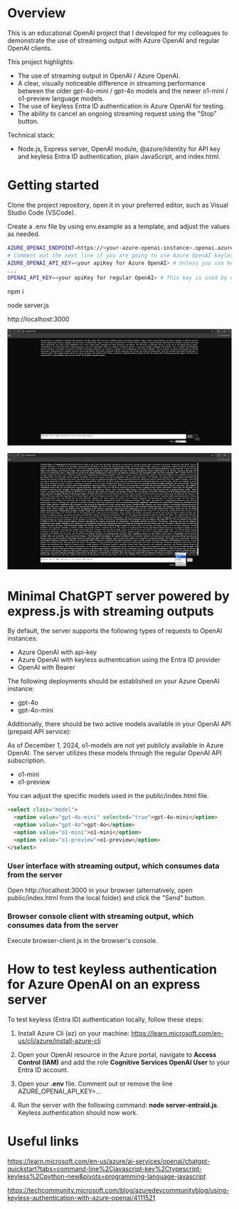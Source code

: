 # Overview

This is an educational OpenAI project that I developed for my colleagues to demonstrate the use of streaming output with Azure OpenAI and regular OpenAI clients.

This project highlights:

- The use of streaming output in OpenAI / Azure OpenAI.
- A clear, visually noticeable difference in streaming performance between the older gpt-4o-mini / gpt-4o models and the newer o1-mini / o1-preview language models.
- The use of keyless Entra ID authentication in Azure OpenAI for testing.
- The ability to cancel an ongoing streaming request using the "Stop" button.

Technical stack:

- Node.js, Express server, OpenAI module, @azure/identity for API key and keyless Entra ID authentication, plain JavaScript, and index.html.

# Getting started

Clone the project repository, open it in your preferred editor, such as Visual Studio Code (VSCode).

Create a .env file by using env.example as a template, and adjust the values as needed.

```bash
AZURE_OPENAI_ENDPOINT=https://<your-azure-openai-instance>.openai.azure.com
# Comment out the next line if you are going to use Azure OpenAI keyless authentication. Start your express server using node server-entraid.js instead of node server.js.
AZURE_OPENAI_API_KEY=<your apiKey for Azure OpenAI> # Unless you use keyless
...
OPENAI_API_KEY=<your apiKey for regular OpenAI> # This key is used by o1-mini and o1-preview models unavailable at Azure OpenaI as of December 1, 2024
```

npm i

node server.js

http://localhost:3000

![Streaming output with cancel button in the dark system theme](docs/images/1_streaming-output-with-cancel-button.png "Streaming output with cancel button in the dark system theme")

![Complete output in the dark system theme](docs/images/2_complete-output.png "Complete output in the dark system theme")

# Minimal ChatGPT server powered by express.js with streaming outputs

By default, the server supports the following types of requests to OpenAI instances:

- Azure OpenAI with api-key
- Azure OpenAI with keyless authentication using the Entra ID provider
- OpenAI with Bearer <apiKey>

The following deployments should be established on your Azure OpenAI instance:

- gpt-4o
- gpt-4o-mini

Additionally, there should be two active models available in your OpenAI API (prepaid API service):

As of December 1, 2024, o1-models are not yet publicly available in Azure OpenAI. The server utilizes these models through the regular OpenAI API subscription.

- o1-mini
- o1-preview

You can adjust the specific models used in the public/index.html file.

```html
<select class="model">
  <option value="gpt-4o-mini" selected="true">gpt-4o-mini</option>
  <option value="gpt-4o">gpt-4o</option>
  <option value="o1-mini">o1-mini</option>
  <option value="o1-preview">o1-preview</option>
</select>
```

### User interface with streaming output, which consumes data from the server

Open http://localhost:3000 in your browser (alternatively, open public/index.html from the local folder) and click the "Send" button.

### Browser console client with streaming output, which consumes data from the server

Execute browser-client.js in the browser's console.

# How to test keyless authentication for Azure OpenAI on an express server

To test keyless (Entra ID) authentication locally, follow these steps:

1. Install Azure Cli (az) on your machine: https://learn.microsoft.com/en-us/cli/azure/install-azure-cli

2. Open your OpenAI resource in the Azure portal, navigate to **Access Control (IAM)** and add the role **Cognitive Services OpenAI User** to your Entra ID account.

3. Open your **.env** file. Comment out or remove the line AZURE_OPENAI_API_KEY=...

4. Run the server with the following command: **node server-entraid.js**. Keyless authentication should now work.

# Useful links

https://learn.microsoft.com/en-us/azure/ai-services/openai/chatgpt-quickstart?tabs=command-line%2Cjavascript-key%2Ctypescript-keyless%2Cpython-new&pivots=programming-language-javascript

https://techcommunity.microsoft.com/blog/azuredevcommunityblog/using-keyless-authentication-with-azure-openai/4111521
